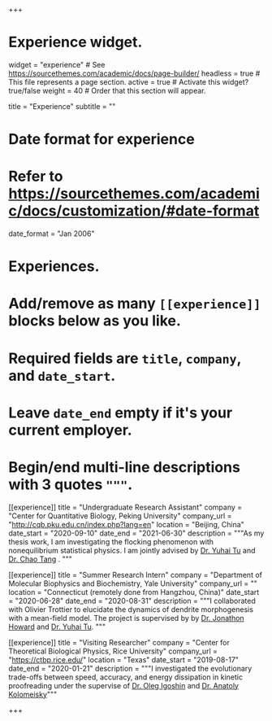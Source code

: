 +++
# Experience widget.
widget = "experience"  # See https://sourcethemes.com/academic/docs/page-builder/
headless = true  # This file represents a page section.
active = true  # Activate this widget? true/false
weight = 40  # Order that this section will appear.

title = "Experience"
subtitle = ""

# Date format for experience
#   Refer to https://sourcethemes.com/academic/docs/customization/#date-format
date_format = "Jan 2006"

# Experiences.
#   Add/remove as many `[[experience]]` blocks below as you like.
#   Required fields are `title`, `company`, and `date_start`.
#   Leave `date_end` empty if it's your current employer.
#   Begin/end multi-line descriptions with 3 quotes `"""`.

[[experience]]
  title = "Undergraduate Research Assistant"
  company = "Center for Quantitative Biology, Peking University"
  company_url = "http://cqb.pku.edu.cn/index.php?lang=en"
  location = "Beijing, China"
  date_start = "2020-09-10"
  date_end = "2021-06-30"
  description = """As my thesis work, I am investigating the flocking phenomenon with nonequilibrium statistical physics. I am jointly advised by [Dr. Yuhai Tu](https://researcher.watson.ibm.com/researcher/view.php?person=us-yuhai) and [Dr. Chao Tang](http://cqb.pku.edu.cn/tanglab/) . """

[[experience]]
  title = "Summer Research Intern"
  company = "Department of Molecular Biophysics and Biochemistry, Yale University"
  company_url = ""
  location = "Connecticut (remotely done from Hangzhou, China)"
  date_start = "2020-06-28"
  date_end = "2020-08-31"
  description = """I collaborated with Olivier Trottier to elucidate the dynamics of dendrite morphogenesis with a mean-field model. The project is supervised by by [Dr. Jonathon Howard](https://howardlab.yale.edu/) and [Dr. Yuhai Tu](https://researcher.watson.ibm.com/researcher/view.php?person=us-yuhai). """

[[experience]]
  title = "Visiting Researcher"
  company = "Center for Theoretical Biological Physics, Rice University"
  company_url = "https://ctbp.rice.edu/"
  location = "Texas"
  date_start = "2019-08-17"
  date_end = "2020-01-21"
  description = """I investigated the evolutionary trade-offs between speed, accuracy, and energy dissipation in kinetic proofreading under the supervise of [Dr. Oleg Igoshin](https://igoshin.rice.edu/) and [Dr. Anatoly Kolomeisky](http://python.rice.edu/~kolomeisky/tolya.htm)"""

+++
